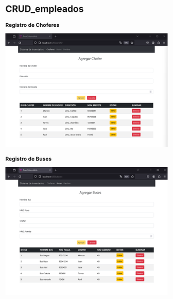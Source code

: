 # CRUD_empleados



### Registro de Choferes
![Registro de Choferes](img/caputara_registro-chofer.png)

### Registro de Buses
![Registro de Buses](img/captura_registro-buses.png)
